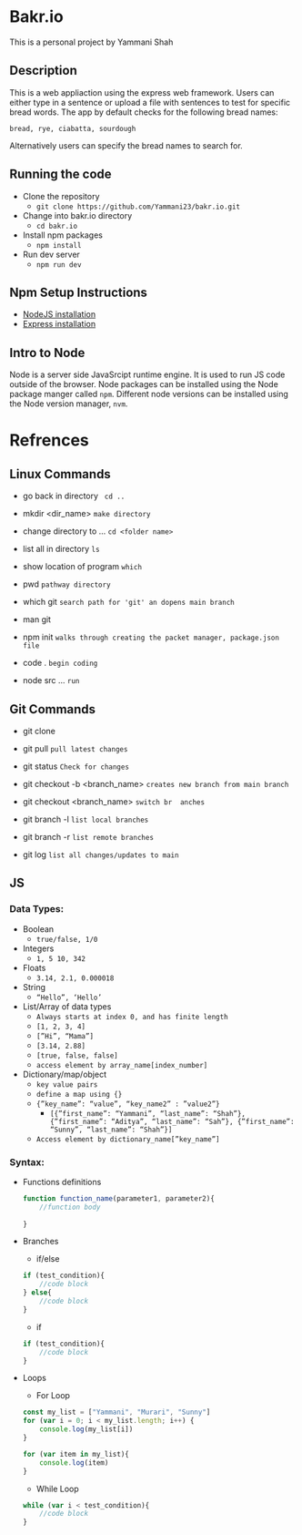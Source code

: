 # Bakr.io
This is a personal project by Yammani Shah

## Description
This is a web appliaction using the express web framework. Users can either type in a sentence or upload a file with sentences to test for specific bread words. The app by default checks for the following bread names:

  `bread, rye, ciabatta, sourdough`
  
Alternatively users can specify the bread names to search for.

## Running the code
* Clone the repository
  * `git clone https://github.com/Yammani23/bakr.io.git`
* Change into bakr.io directory
  * `cd bakr.io`
* Install npm packages
  * `npm install`
* Run dev server
  * `npm run dev`

## Npm Setup Instructions
- [NodeJS installation](https://docs.microsoft.com/en-us/windows/dev-environment/javascript/nodejs-on-windows)
- [Express installation](https://www.npmjs.com/package/express)


## Intro to Node
Node is a server side JavaSrcipt runtime engine. It is used to run JS code outside of the browser. Node packages can be installed using the Node package manger called `npm`. Different node versions can be installed using the Node version manager, `nvm`.

# Refrences

## Linux Commands

- go back in directory
 ` cd ..`
 
 - mkdir <dir_name>
 `make directory`

- change directory to ...
`cd <folder name>`

- list all in directory
`ls`

- show location of program
`which`

- pwd 
`pathway directory`

- which git 
`search path for 'git' an dopens main branch`

- man git 
`  `

- npm init 
`walks through creating the packet manager, package.json file`

- code . 
`begin coding`

- node src ... 
`run`

## Git Commands
- git clone


- git pull
`pull latest changes`

- git status 
`Check for changes`

- git checkout -b <branch_name>
`creates new branch from main branch `

- git checkout <branch_name> 
`switch br  anches`

- git branch -l 
`list local branches`

- git branch -r 
`list remote branches `

- git log 
`list all changes/updates to main`


## JS

### Data Types:

- Boolean
    - `true/false, 1/0`
- Integers
    - `1, 5 10, 342`
- Floats
    - `3.14, 2.1, 0.000018`
- String
    - `“Hello”, ‘Hello’`
- List/Array of data types
    - `Always starts at index 0, and has finite length`
    - `[1, 2, 3, 4]`
    - `[”Hi”, “Mama”]`
    - `[3.14, 2.88]`
    - `[true, false, false]`
    - `access element by array_name[index_number]`
- Dictionary/map/object
    - `key value pairs`
    - `define a map using {}`
    - `{”key_name”: “value”, “key_name2” : ”value2”}`
        - `[{”first_name”: “Yammani”, “last_name”: “Shah”}, {”first_name”: “Aditya”, “last_name”: “Sah”}, {”first_name”: “Sunny”, “last_name”: “Shah”}]`
    - `Access element by dictionary_name[”key_name”]`
    

### Syntax:

- Functions definitions
    ```jsx
    function function_name(parameter1, parameter2){
    	//function body
    	
    }
    `````
    
- Branches
    - if/else
    
    ```jsx
    if (test_condition){
    	//code block
    } else{
    	//code block
    } 
    ```
    
    - if
    
    ```jsx
    if (test_condition){
    	//code block
    }
    ```
    
- Loops
    - For Loop
    
    ```jsx
    const my_list = ["Yammani", "Murari", "Sunny"]
    for (var i = 0; i < my_list.length; i++) {
    	console.log(my_list[i])
    }
    
    for (var item in my_list){
    	console.log(item)
    }
    ```
    
    - While Loop
    
    ```jsx
    while (var i < test_condition){
    	//code block
    }
    ```

